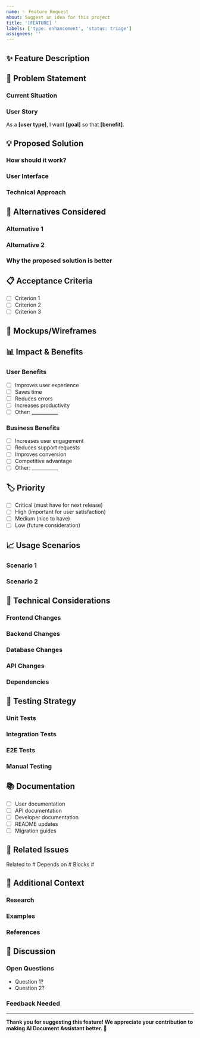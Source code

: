 ```yaml
---
name: ✨ Feature Request
about: Suggest an idea for this project
title: '[FEATURE] '
labels: ['type: enhancement', 'status: triage']
assignees: ''
---
```


## ✨ Feature Description

<!-- A clear and concise description of the feature you'd like to see -->

## 🎯 Problem Statement

<!-- What problem does this feature solve? -->

### Current Situation
<!-- Describe the current state and what's missing -->

### User Story
<!-- As a [user type], I want [goal] so that [benefit] -->

As a **[user type]**, I want **[goal]** so that **[benefit]**.

## 💡 Proposed Solution

<!-- Describe your proposed solution in detail -->

### How should it work?
<!-- Detailed description of how the feature should function -->

### User Interface
<!-- How should users interact with this feature? -->

### Technical Approach
<!-- If you have technical suggestions, describe them here -->

## 🔄 Alternatives Considered

<!-- Describe alternative solutions or features you've considered -->

### Alternative 1
<!-- Description of alternative approach -->

### Alternative 2
<!-- Description of another alternative approach -->

### Why the proposed solution is better
<!-- Explain why your proposed solution is preferred -->

## 📋 Acceptance Criteria

<!-- Define what "done" looks like for this feature -->

- [ ] Criterion 1
- [ ] Criterion 2
- [ ] Criterion 3

## 🎨 Mockups/Wireframes

<!-- If applicable, add mockups, wireframes, or sketches -->

## 📊 Impact & Benefits

### User Benefits
- [ ] Improves user experience
- [ ] Saves time
- [ ] Reduces errors
- [ ] Increases productivity
- [ ] Other: ___________

### Business Benefits
- [ ] Increases user engagement
- [ ] Reduces support requests
- [ ] Improves conversion
- [ ] Competitive advantage
- [ ] Other: ___________

## 🏷️ Priority

<!-- How important is this feature? -->

- [ ] Critical (must have for next release)
- [ ] High (important for user satisfaction)
- [ ] Medium (nice to have)
- [ ] Low (future consideration)

## 📈 Usage Scenarios

<!-- Describe specific scenarios where this feature would be used -->

### Scenario 1
<!-- Detailed use case scenario -->

### Scenario 2
<!-- Another use case scenario -->

## 🔧 Technical Considerations

### Frontend Changes
<!-- What frontend changes would be needed? -->

### Backend Changes
<!-- What backend changes would be needed? -->

### Database Changes
<!-- Any database schema changes required? -->

### API Changes
<!-- Any new or modified API endpoints? -->

### Dependencies
<!-- Any new dependencies or libraries needed? -->

## 🧪 Testing Strategy

<!-- How should this feature be tested? -->

### Unit Tests
<!-- What unit tests would be needed? -->

### Integration Tests
<!-- What integration tests would be needed? -->

### E2E Tests
<!-- What end-to-end tests would be needed? -->

### Manual Testing
<!-- What manual testing scenarios should be covered? -->

## 📚 Documentation

<!-- What documentation would need to be updated? -->

- [ ] User documentation
- [ ] API documentation
- [ ] Developer documentation
- [ ] README updates
- [ ] Migration guides

## 🔗 Related Issues

<!-- Link to related issues or features -->

Related to #<!-- issue number -->
Depends on #<!-- issue number -->
Blocks #<!-- issue number -->

## 📝 Additional Context

<!-- Add any other context, research, or examples about the feature request -->

### Research
<!-- Any research or analysis that supports this feature -->

### Examples
<!-- Examples from other applications or systems -->

### References
<!-- Links to relevant documentation, articles, or discussions -->

## 💬 Discussion

<!-- Questions for the community or maintainers -->

### Open Questions
- Question 1?
- Question 2?

### Feedback Needed
<!-- What kind of feedback are you looking for? -->

---

**Thank you for suggesting this feature! We appreciate your contribution to making AI Document Assistant better. 🚀**